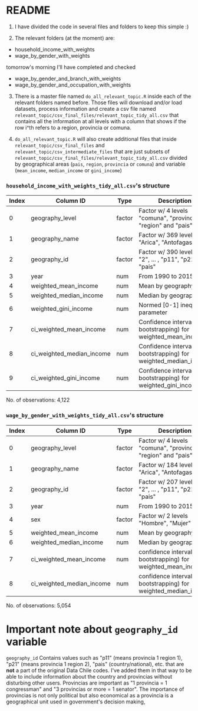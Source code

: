 # README

1. I have divided the code in several files and folders to keep this simple :)

2. The relevant folders (at the moment) are:

* household_income_with_weights
* wage_by_gender_with_weights

tomorrow's morning I'll have completed and checked

* wage_by_gender_and_branch_with_weights
* wage_by_gender_and_occupation_with_weights

3. There is a master file named `do_all_relevant_topic.R` inside each of the relevant folders named before. Those files will download and/or load datasets, process information and create a csv file named `relevant_topic/csv_final_files/relevant_topic_tidy_all.csv` that contains all the information at all levels with a column that shows if the row i^th refers to a region, provincia or comuna.

4. `do_all_relevant_topic.R` will also create additional files that inside `relevant_topic/csv_final_files` and `relevant_topic/csv_intermediate_files` that are just subsets of `relevant_topic/csv_final_files/relevant_topic_tidy_all.csv` divided by geographical areas (`pais`, `region`, `provincia` or `comuna`) and variable (`mean_income`, `median_income` or `gini_income`)

### `household_income_with_weights_tidy_all.csv`'s structure

| Index | Column ID                 | Type   | Description                                                        |
| ----- | ------------------------- | ------ | ------------------------------------------------------------------ |
| 0     | geography_level           | factor | Factor w/ 4 levels "comuna", "provincia", "region" and "pais"      |
| 1     | geography_name            | factor | Factor w/ 369 levels "Arica", "Antofagasta", ...                   |
| 2     | geography_id              | factor | Factor w/ 390 levels "1", "2", ... , "p11", "p21", "pais"          |
| 3     | year                      | num    | From 1990 to 2015                                                  |
| 4     | weighted_mean_income      | num    | Mean by geography_id                                               |
| 5     | weighted_median_income    | num    | Median by geography_id                                             |
| 6     | weighted_gini_income      | num    | Normed [0-1] inequality parameter                                  |
| 7     | ci_weighted_mean_income   | num    | Confidence interval (via bootstrapping) for weighted_mean_income   |
| 8     | ci_weighted_median_income | num    | Confidence interval (via bootstrapping) for weighted_median_income |
| 9     | ci_weighted_gini_income   | num    | Confidence interval (via bootstrapping) for weighted_gini_income   |

No. of observations: 4,122

### `wage_by_gender_with_weights_tidy_all.csv`'s structure

| Index | Column ID                 | Type   | Description                                                        |
| ----- | ------------------------- | ------ | ------------------------------------------------------------------ |
| 0     | geography_level           | factor | Factor w/ 4 levels "comuna", "provincia", "region" and "pais"      |
| 1     | geography_name            | factor | Factor w/ 184 levels "Arica", "Antofagasta", ...                   |
| 2     | geography_id              | factor | Factor w/ 207 levels "1", "2", ... , "p11", "p21", "pais"          |
| 3     | year                      | num    | From 1990 to 2015                                                  |
| 4     | sex                       | factor | Factor w/ 2 levels "Hombre", "Mujer"                               |
| 5     | weighted_mean_income      | num    | Mean by geography_id                                               |
| 6     | weighted_median_income    | num    | Median by geography_id                                             |
| 7     | ci_weighted_mean_income   | num    | confidence interval (via bootstrapping) for weighted_mean_income   |
| 8     | ci_weighted_median_income | num    | confidence interval (via bootstrapping) for weighted_median_income |

No. of observations: 5,054

# Important note about `geography_id` variable

`geography_id` Contains values such as "p11" (means provincia 1 region 1), "p21" (means provincia 1 region 2), "pais" (country/national), etc. that are **not** a part of the original Data Chile codes. I've added them in that way to be able to include information about the country and provincias without disturbing other users. Provincias are important as "1 provincia = 1 congressman" and "3 provincias or more = 1 senator". The importance of provincias is not only political but also economical as a provincia is a geographical unit used in government's decision making,
